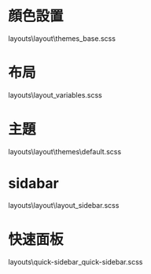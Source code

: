 # 顔色設置 
layouts\layout\themes\_base.scss  

# 布局
layouts\layout\_variables.scss



# 主題
layouts\layout\themes\default.scss


# sidabar
layouts\layout\layout\_sidebar.scss

# 快速面板
layouts\quick-sidebar\_quick-sidebar.scss